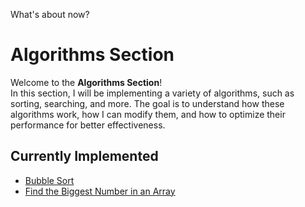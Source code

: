 What's about now?

# Algorithms Section

Welcome to the **Algorithms Section**!  
In this section, I will be implementing a variety of algorithms, such as sorting, searching, and more. The goal is to understand how these algorithms work, how I can modify them, and how to optimize their performance for better effectiveness.

## Currently Implemented
- [Bubble Sort](https://github.com/Kymelios/C_language_projects/tree/62ce70e80ffdebe7de908eedb8bdd75b5c3eff26/Algorithms/Bubble%20sort)  
- [Find the Biggest Number in an Array](https://github.com/Kymelios/C_language_projects/tree/676d1af25015a50ce0e7ccf18539c995486fc825/Algorithms/Find%20max%20value%20algorithm)
